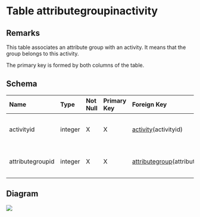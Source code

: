 # Table attributegroupinactivity #
## Remarks ##
This table associates an attribute group with an activity. It means that the group belongs to this activity.

The primary key is formed by both columns of the table.

## Schema ##
| **Name** | **Type** | **Not Null** | **Primary Key** | **Foreign Key** | **Remarks** |
|:---------|:---------|:-------------|:----------------|:----------------|:------------|
| activityid | integer  | X            | X               | [activity](activity.md)(activityid) | This is a foreign key to the table activity. |
| attributegroupid | integer  | X            | X               | [attributegroup](attributegroup.md)(attributegroupid) | This is a foreign key to the table attributegroup. |

## Diagram ##
<img src='http://www.sigmah.org/svg_load.php?file=http://sigma-h.googlecode.com/svn/wiki/diagrams/attributegroupinactivity.svg' />
